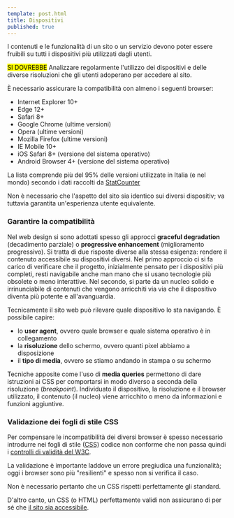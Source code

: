 ```yaml
---
template: post.html
title: Dispositivi
published: true
---
```


I contenuti e le funzionalità di un sito o un servizio devono poter essere fruibili
su tutti i dispositivi più utilizzati dagli utenti.

<!-- <div class="lg-callout lg-callout-must">
<mark>SI DEVE</mark> -->

<div class="lg-callout lg-callout-should">
<mark>SI DOVREBBE</mark>
Analizzare regolarmente l'utilizzo dei dispositivi e delle diverse risoluzioni
che gli utenti adoperano per accedere al sito.
</div>

È necessario assicurare la compatibilità con almeno i seguenti browser:

- Internet Explorer 10+
- Edge 12+
- Safari 8+
- Google Chrome (ultime versioni)
- Opera (ultime versioni)
- Mozilla Firefox (ultime versioni)
- IE Mobile	10+
- iOS Safari 8+ (versione del sistema operativo)
- Android	Browser 4+ (versione del sistema operativo)

<!-- </div> -->

La lista comprende più del 95% delle versioni utilizzate in Italia (e nel mondo)
secondo i dati raccolti da [StatCounter](http://gs.statcounter.com/#browser-IT-monthly-201506-201606)

Non è necessario che l'aspetto del sito sia identico sui diversi dispositiv;
va tuttavia garantita un'esperienza utente equivalente.

<!-- Per versioni di Explorer inferiori alla 10 si consiglia un supporto
-- funzionale (contenuti accessibili) ma non necessariamente conforme
-- (l'esperienza utente può esser qualitativamente inferiore).
-->

### Garantire la compatibilità

Nel web design si sono adottati spesso gli approcci **graceful degradation** (decadimento parziale) o **progressive enhancement**
(miglioramento progressivo). Si tratta di due risposte diverse alla stessa esigenza: rendere il contenuto accessibile su dispositivi diversi. Nel primo approccio ci si fa carico di verificare che il progetto, inizialmente pensato per i dispositivi più completi, resti navigabile anche man mano che si usano tecnologie più obsolete o meno interattive. Nel secondo, si parte da un nucleo solido e irrinunciabile di contenuti che vengono arricchiti via via che il dispositivo diventa più potente e all'avanguardia.

 Tecnicamente il sito web può rilevare quale dispositivo lo sta navigando. È possibile capire:
 - lo **user agent**, ovvero quale browser e quale sistema operativo è in collegamento
 - la **risoluzione** dello schermo, ovvero quanti pixel abbiamo a disposizione
 - il **tipo di media**, ovvero se stiamo andando in stampa o su schermo

Tecniche apposite come l'uso di **media queries** permettono di dare istruzioni ai CSS per comportarsi in modo diverso a seconda della risoluzione (*breakpoint*). Individuato il dispositivo, la risoluzione e il browser utilizzato, il contenuto (il nucleo) viene arricchito o meno da informazioni e funzioni aggiuntive.

### Validazione dei fogli di stile CSS

Per compensare le incompatibilità dei diversi browser è spesso necessario introdurre nei fogli di stile
(<abbr title="Cascading Style Sheets">CSS</abbr>) codice non conforme
che non passa quindi i [controlli di validità del W3C](https://jigsaw.w3.org/css-validator/).

La validazione è importante laddove un errore pregiudica una funzionalità;
oggi i browser sono più "resilienti" e spesso non si verifica il caso.

Non è necessario pertanto che un CSS rispetti perfettamente gli standard.

D'altro canto, un CSS (o HTML) perfettamente validi non assicurano di per sé che [il sito sia accessibile](/linee-guida/accessibilita).

